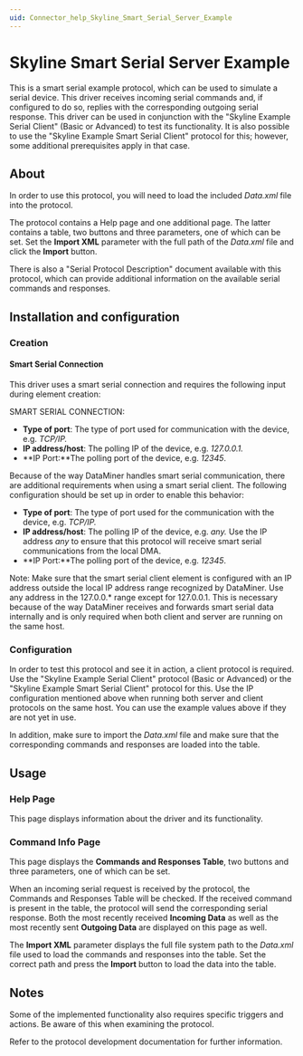 ```yaml
---
uid: Connector_help_Skyline_Smart_Serial_Server_Example
---
```


# Skyline Smart Serial Server Example

This is a smart serial example protocol, which can be used to simulate a serial device. This driver receives incoming serial commands and, if configured to do so, replies with the corresponding outgoing serial response. This driver can be used in conjunction with the "Skyline Example Serial Client" (Basic or Advanced) to test its functionality. It is also possible to use the "Skyline Example Smart Serial Client" protocol for this; however, some additional prerequisites apply in that case.

## About

In order to use this protocol, you will need to load the included *Data.xml* file into the protocol.

The protocol contains a Help page and one additional page. The latter contains a table, two buttons and three parameters, one of which can be set. Set the **Import XML** parameter with the full path of the *Data.xml* file and click the **Import** button.

There is also a "Serial Protocol Description" document available with this protocol, which can provide additional information on the available serial commands and responses.

## Installation and configuration

### Creation

#### Smart Serial Connection

This driver uses a smart serial connection and requires the following input during element creation:

SMART SERIAL CONNECTION:

- **Type of port**: The type of port used for communication with the device, e.g. *TCP/IP.*
- **IP address/host**: The polling IP of the device, e.g. *127.0.0.1.*
- **IP Port:**The polling port of the device, e.g. *12345*.

Because of the way DataMiner handles smart serial communication, there are additional requirements when using a smart serial client. The following configuration should be set up in order to enable this behavior:

- **Type of port**: The type of port used for the communication with the device, e.g. *TCP/IP.*
- **IP address/host**: The polling IP of the device, e.g. *any.* Use the IP address *any* to ensure that this protocol will receive smart serial communications from the local DMA.
- **IP Port:**The polling port of the device, e.g. *12345*.

Note: Make sure that the smart serial client element is configured with an IP address outside the local IP address range recognized by DataMiner. Use any address in the 127.0.0.\* range except for 127.0.0.1. This is necessary because of the way DataMiner receives and forwards smart serial data internally and is only required when both client and server are running on the same host.

### Configuration

In order to test this protocol and see it in action, a client protocol is required. Use the "Skyline Example Serial Client" protocol (Basic or Advanced) or the "Skyline Example Smart Serial Client" protocol for this. Use the IP configuration mentioned above when running both server and client protocols on the same host. You can use the example values above if they are not yet in use.

In addition, make sure to import the *Data.xml* file and make sure that the corresponding commands and responses are loaded into the table.

## Usage

### Help Page

This page displays information about the driver and its functionality.

### Command Info Page

This page displays the **Commands and Responses Table**, two buttons and three parameters, one of which can be set.

When an incoming serial request is received by the protocol, the Commands and Responses Table will be checked. If the received command is present in the table, the protocol will send the corresponding serial response. Both the most recently received **Incoming Data** as well as the most recently sent **Outgoing Data** are displayed on this page as well.

The **Import XML** parameter displays the full file system path to the *Data.xml* file used to load the commands and responses into the table. Set the correct path and press the **Import** button to load the data into the table.

## Notes

Some of the implemented functionality also requires specific triggers and actions. Be aware of this when examining the protocol.

Refer to the protocol development documentation for further information.
